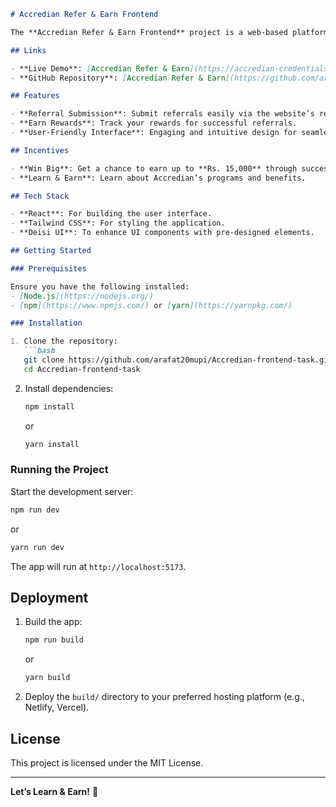 
```markdown
# Accredian Refer & Earn Frontend  

The **Accredian Refer & Earn Frontend** project is a web-based platform that allows users to refer friends to Accredian programs and earn exciting rewards. This project implements a responsive and interactive user interface.  

## Links  

- **Live Demo**: [Accredian Refer & Earn](https://accredian-credentials.netlify.app/)  
- **GitHub Repository**: [Accredian Refer & Earn](https://github.com/arafat20mupi/Accredian-frontend-task.git)  

## Features  

- **Referral Submission**: Submit referrals easily via the website’s referral section.  
- **Earn Rewards**: Track your rewards for successful referrals.  
- **User-Friendly Interface**: Engaging and intuitive design for seamless interaction.  

## Incentives  

- **Win Big**: Get a chance to earn up to **Rs. 15,000** through successful referrals.  
- **Learn & Earn**: Learn about Accredian’s programs and benefits.  

## Tech Stack  

- **React**: For building the user interface.  
- **Tailwind CSS**: For styling the application.  
- **Deisi UI**: To enhance UI components with pre-designed elements.  

## Getting Started  

### Prerequisites  

Ensure you have the following installed:  
- [Node.js](https://nodejs.org/)  
- [npm](https://www.npmjs.com/) or [yarn](https://yarnpkg.com/)  

### Installation  

1. Clone the repository:  
   ```bash  
   git clone https://github.com/arafat20mupi/Accredian-frontend-task.git  
   cd Accredian-frontend-task  
   ```  

2. Install dependencies:  
   ```bash  
   npm install  
   ```  
   or  
   ```bash  
   yarn install  
   ```  

### Running the Project  

Start the development server:  
```bash  
npm run dev  
```  
or  
```bash  
yarn run dev  
```  

The app will run at `http://localhost:5173`.  

## Deployment  

1. Build the app:  
   ```bash  
   npm run build  
   ```  
   or  
   ```bash  
   yarn build  
   ```  

2. Deploy the `build/` directory to your preferred hosting platform (e.g., Netlify, Vercel).  

## License  

This project is licensed under the MIT License.  

---  

**Let’s Learn & Earn!** 🚀  
```  
